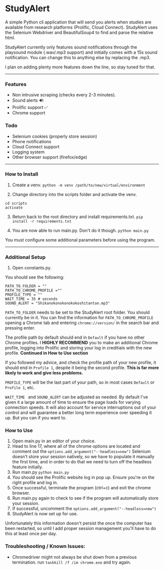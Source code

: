 # StudyAlert
A simple Python cli application that will send you alerts when studies are available from research platforms (Prolific, Cloud Connect). StudyAlert uses the Selenium Webdriver and BeautifulSoup4 to find and parse the relative html.

StudyAlert currently only features sound notifications through the playsound module (.wav/.mp3 support) and initially comes with a 15s sound notification. You can change this to anything else by replacing the .mp3. 

I plan on adding plenty more features down the line, so stay tuned for that.

---

### Features 
+ Non intrusive scraping (checks every 2-3 minutes).
+ Sound alerts :loud_sound:
+ Prolific support :white_check_mark:
+ Chrome support

### Todo
+ Selenium cookies (properly store session)
+ Phone notifications
+ Cloud Connect support
+ Logging system
+ Other browser support (firefox/edge)

---

### How to Install

1) Create a venv. `python -m venv /path/to/new/virtual/environment`

2) Change directory into the scripts folder and activate the venv.
   
`cd scripts` <br>
`activate`

3) Return back to the root directory and install requirements.txt. `pip install -r requirements.txt`

4) You are now able to run main.py. Don't do it though. `python main.py` 

You must configure some additional parameters before using the program. 

---

### Additional Setup 

1. Open constants.py.

You should see the following:
```
PATH_TO_FOLDER = ""
PATH_TO_CHROME_PROFILE ="" 
PROFILE_TYPE = ""       
WAIT_TIME = 35 # seconds
SOUND_ALERT = "Shikanokonokonokokoshitantan.mp3"
```

`PATH_TO_FOLDER` needs to be set to the StudyAlert root folder. You should currently be in it.
You can find the information for `PATH_TO_CHROME_PROFILE` opening a Chrome tab and entering `chrome://version/` in the search bar and pressing enter.

The profile path by default should end in `Default` if you have no other Chrome profiles. I **HIGHLY RECOMMEND** you to make an additional Chrome profile, logging into Prolific and storing your log in creditials with the new profile. **Continued in How to Use section** 

If you followed my advice, and check the profile path of your new profile, it should end in `Profile 1`, despite it being the second profile. **This is far more likely to work and give less problems.** 

`PROFILE_TYPE` will be the last part of your path, so in most cases `Default` or `Profile 1`, etc.

`WAIT_TIME ` and `SOUND_ALERT` can be adjusted as needed. By default I've given it a large amount of time to ensure the page loads for varying connection speeds. It will also account for service interruptions out of your control and will guarantee a better long term experience over speeding it up. But you can if you want to.
  
### How to Use

1. Open main.py in an editor of your choice. 
2. Head to line 17, where all of the chrome options are located and comment out the `options.add_argument("--headless=new")`
Selenium doesn't store your session natively, so we have to populate it manually the first time, and in order to do that we need to turn off the headless feature initially.
3. Run main.py `python main.py`
4. You should see the Prolific website log in pop up. Ensure you're on the right profile and log in.
5. Once successful, terminate the program (ctrl+c) and exit the chrome browser.
6. Run main.py again to check to see if the program will automatically store your session. 
7. If successful, uncomment the `options.add_argument("--headless=new")`
8. StudyAlert is now set up for use.

Unfortunately this information doesn't persist the once the computer has been restarted, so until I add proper session management you'll have to do this at least once per day.


### Troubleshooting / Known Issues: 

+ Chromedriver might not always be shut down from a previous termination.
run `taskkill /f /im chrome.exe` and try again.
